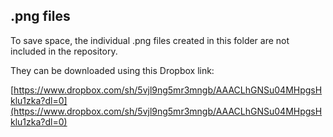 ## .png files

To save space, the individual .png files created in this folder are not included in the repository.

They can be downloaded using this Dropbox link:

[https://www.dropbox.com/sh/5vjl9ng5mr3mngb/AAACLhGNSu04MHpgsHklu1zka?dl=0](https://www.dropbox.com/sh/5vjl9ng5mr3mngb/AAACLhGNSu04MHpgsHklu1zka?dl=0)
